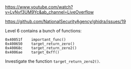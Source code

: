 
https://www.youtube.com/watch?v=LyNyf3UM9Yc&ab_channel=LiveOverflow

https://github.com/NationalSecurityAgency/ghidra/issues/19

Level 6 contains a bunch of functions:
```
0x40051f    important_func()
0x400650    target_return_zero()
0x40068c    target_return_zero2()
0x4006ae    target_0xff()
```

Investigate the function `target_return_zero2()`.